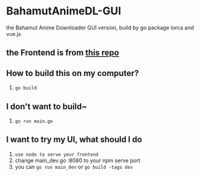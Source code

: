 # BahamutAnimeDL-GUI
the Bahamut Anime Downloader GUI version, build by go package lorca and vue.js
## the Frontend is from [this repo](https://github.com/txya900619/BahamutAnimeDL-frontend)
## How to build this on my computer?
1. `go build`
## I don't want to build~
1. `go run main.go`
## I want to try my UI, what should I do
1. `use node to serve your frontend`
2. change main_dev.go :8080 to your npm serve port
3. you can `go run main_dev` or `go build -tags dev`
